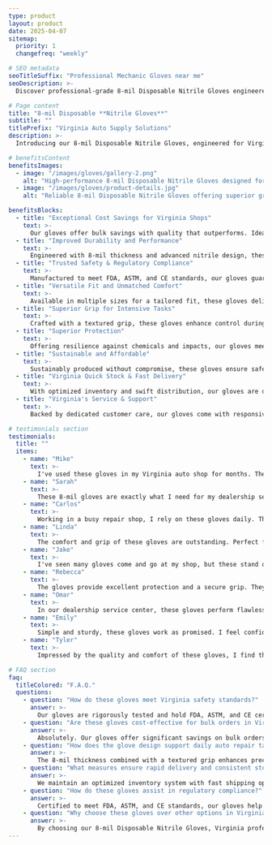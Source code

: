 ```yaml
---
type: product
layout: product
date: 2025-04-07
sitemap:
  priority: 1
  changefreq: "weekly"

# SEO metadata
seoTitleSuffix: "Professional Mechanic Gloves near me"
seoDescription: >-
  Discover professional-grade 8-mil Disposable Nitrile Gloves engineered for Virginia auto professionals. Enjoy cost-saving benefits, high durability, and fast shipping. FDA, ASTM, and CE certified – perfect for auto shop supplies, dealership consumables, and mechanic tools for sale in Virginia.

# Page content
title: "8-mil Disposable **Nitrile Gloves**"
subtitle: ""
titlePrefix: "Virginia Auto Supply Solutions"
description: >-
  Introducing our 8-mil Disposable Nitrile Gloves, engineered for Virginia auto professionals. Enjoy cost savings, durable protection, and superior grip. Perfect for auto shop supplies, dealership consumables, and mechanic tools for sale in Virginia. FDA, ASTM, and CE certified with fast shipping near me.

# benefitsContent
benefitsImages:
  - image: "/images/gloves/gallery-2.png"
    alt: "High-performance 8-mil Disposable Nitrile Gloves designed for Virginia auto shops."
  - image: "/images/gloves/product-details.jpg"
    alt: "Reliable 8-mil Disposable Nitrile Gloves offering superior grip and comfort for local mechanics."

benefitsBlocks:
  - title: "Exceptional Cost Savings for Virginia Shops"
    text: >-
      Our gloves offer bulk savings with quality that outperforms. Ideal for dealership supplies and local auto repair shops in Virginia, ensuring efficient inventory management and reduced costs for continuous service.
  - title: "Improved Durability and Performance"
    text: >-
      Engineered with 8-mil thickness and advanced nitrile design, these gloves provide robust protection. Perfect for mechanics performing heavy-duty work in busy service centers and auto shops.
  - title: "Trusted Safety & Regulatory Compliance"
    text: >-
      Manufactured to meet FDA, ASTM, and CE standards, our gloves guarantee safety and quality. They are a reliable choice for Virginia auto shops needing dependable protection daily.
  - title: "Versatile Fit and Unmatched Comfort"
    text: >-
      Available in multiple sizes for a tailored fit, these gloves deliver all-day comfort and precise handling. They support fast-paced work environments in dealerships and service centers.
  - title: "Superior Grip for Intensive Tasks"
    text: >-
      Crafted with a textured grip, these gloves enhance control during intricate repairs. Mechanics benefit from superior safety and performance, making them a smart choice for local shops.
  - title: "Superior Protection"
    text: >-
      Offering resilience against chemicals and impacts, our gloves meet the rigorous demands of daily auto repairs. Trusted by automotive professionals for consistent safety and durability.
  - title: "Sustainable and Affordable"
    text: >-
      Sustainably produced without compromise, these gloves ensure safety and environmental care. Ideal for auto repair shops looking to cut costs without sacrificing quality and compliance.
  - title: "Virginia Quick Stock & Fast Delivery"
    text: >-
      With optimized inventory and swift distribution, our gloves are delivered exactly when needed. Perfect for dealership consumables and emergency orders, serving Virginia markets efficiently.
  - title: "Virginia's Service & Support"
    text: >-
      Backed by dedicated customer care, our gloves come with responsive support. Ideal for Virginia’s local dealerships and mechanic communities seeking reliable and continuous supply.

# testimonials section
testimonials:
  title: ""
  items:
    - name: "Mike"
      text: >-
        I've used these gloves in my Virginia auto shop for months. They grip well and stay tough even through long shifts. A reliable choice for safety and cost savings on every repair.
    - name: "Sarah"
      text: >-
        These 8-mil gloves are exactly what I need for my dealership service center. Simple and strong, they handle rough jobs easily, with fast shipping that makes ordering stress free.
    - name: "Carlos"
      text: >-
        Working in a busy repair shop, I rely on these gloves daily. They deliver excellent durability and a snug fit, letting me work quickly without constant worry over wear.
    - name: "Linda"
      text: >-
        The comfort and grip of these gloves are outstanding. Perfect for quick fixes and lengthy tasks, they have become a must-have in our Virginia service bay for safe work.
    - name: "Jake"
      text: >-
        I've seen many gloves come and go at my shop, but these stand out. They combine durability with affordability, making every job smoother and more efficient in our daily work.
    - name: "Rebecca"
      text: >-
        The gloves provide excellent protection and a secure grip. They meet strict standards, making them ideal for auto shops that need reliable and cost effective supplies.
    - name: "Omar"
      text: >-
        In our dealership service center, these gloves perform flawlessly. They reduce downtime and keep the team safe. A straightforward choice that never disappoints in tough conditions.
    - name: "Emily"
      text: >-
        Simple and sturdy, these gloves work as promised. I feel confident handling tough repairs, and the fast shipping ensures I never run out during critical work in Virginia.
    - name: "Tyler"
      text: >-
        Impressed by the quality and comfort of these gloves, I find them invaluable for my auto repair tasks. They deliver on every promise and help me maintain high safety standards.

# FAQ section
faq:
  titleColored: "F.A.Q."
  questions:
    - question: "How do these gloves meet Virginia safety standards?"
      answer: >-
        Our gloves are rigorously tested and hold FDA, ASTM, and CE certifications. Designed for daily use in Virginia auto shops and service centers, they provide durable protection and consistent quality for demanding repair tasks.
    - question: "Are these gloves cost-effective for bulk orders in Virginia?"
      answer: >-
        Absolutely. Our gloves offer significant savings on bulk orders, making them an ideal choice for Virginia dealerships and repair shops. Their affordable pricing and high performance ensure operational efficiency even under heavy use.
    - question: "How does the glove design support daily auto repair tasks?"
      answer: >-
        The 8-mil thickness combined with a textured grip enhances precision and durability. Mechanics in Virginia have found these gloves perfect for handling chemicals, sharp tools, and routine maintenance with ease and safety.
    - question: "What measures ensure rapid delivery and consistent stock?"
      answer: >-
        We maintain an optimized inventory system with fast shipping options for Virginia and surrounding areas. Our efficient distribution network guarantees that your gloves are available on demand for both emergency and routine orders.
    - question: "How do these gloves assist in regulatory compliance?"
      answer: >-
        Certified to meet FDA, ASTM, and CE standards, our gloves help Virginia auto repair centers comply with strict safety regulations. Their design supports worker safety and environmental standards through proven performance.
    - question: "Why choose these gloves over other options in Virginia?"
      answer: >-
        By choosing our 8-mil Disposable Nitrile Gloves, Virginia professionals enjoy a blend of superior grip, durability, and cost efficiency. They are trusted by local shops for reliability, fast shipping, and consistent quality in everyday repairs.
---
```


